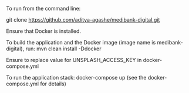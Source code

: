 To run from the command line:

git clone https://github.com/aditya-agashe/medibank-digital.git

Ensure that Docker is installed.

To build the application and the Docker image (image name is medibank-digital), run: 
mvn clean install -Ddocker

Ensure to replace value for UNSPLASH_ACCESS_KEY in docker-compose.yml

To run the application stack: 
docker-compose up (see the docker-compose.yml for details) 

